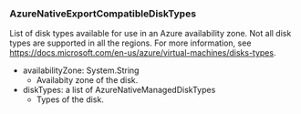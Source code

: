 ### AzureNativeExportCompatibleDiskTypes
List of disk types available for use in an Azure availability zone. Not all disk types are supported in all the regions. For more information, see https://docs.microsoft.com/en-us/azure/virtual-machines/disks-types.

- availabilityZone: System.String
  - Availabity zone of the disk.
- diskTypes: a list of AzureNativeManagedDiskTypes
  - Types of the disk.
